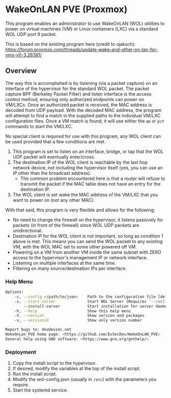# WakeOnLAN PVE (Proxmox)

This program enables an administrator to use WakeOnLAN (WOL) utilities to power on virtual machines (VM) or Linux containers (LXC) via a standard WOL UDP port 9 packet.

This is based on the existing program here (credit to ojaksch): <https://forum.proxmox.com/threads/update-wake-and-other-on-lan-for-vms-v0-3.26381/>

## Overview

The way this is accomplished is by listening (via a packet capture) on an interface of the hypervisor for the standard WOL packet.
The packet capture BPF (Berkeley Packet Filter) and listen interface is the access control method, ensuring only authorized endpoints can power on VM/LXCs.
Once an authorized packet is received, the MAC address is decoded from UDP payload.
With the decoded MAC address, the program will attempt to find a match in the supplied paths to the individual VM/LXC configuration files.
Once a VM match is found, it will use either the `qm` or `pct` commands to start the VM/LXC.

No special client is required for use with this program, any WOL client can be used provided that a few conditions are met.

 1. This program is set to listen on an interface, bridge, or tap that the WOL UDP packet will eventually enter/cross.
 2. The destination IP of the WOL client is reachable by the last hop network device, not including the hypervisor itself (yes, you can use an IP other than the broadcast address).
    - The common problem encountered here is that a router will refuse to transmit the packet if the MAC table does not have an entry for the destination IP.
 3. The WOL client is set wake the MAC address of the VM/LXC that you want to power on (not any other MAC).

With that said, this program is very flexible and allows for the following:

- No need to change the firewall on the hypervisor, it listens passively for packets (in front of the firewall) since WOL UDP packets are unidirectional.
- Destination IP for the WOL client is not important, so long as condition 1 above is met. This means you can send the WOL packet to any existing VM, with the WOL MAC set to some other powered off VM.
- Powering on a VM from another VM inside the same subnet with ZERO access to the hypervisor's management IP or network interface.
- Listening on multiple interfaces at the same time.
- Filtering on many source/destination IPs per interface.

### Help Menu

```bash
Options:
    -c, --config </path/to/json>    Path to the configuration file [default: wol-config.json]
    -s, --start-server              Start WOL Server (Requires '--config')
        --install-server            Start installation for server daemon
    -h, --help                      Show this help menu
    -V, --version                   Show version and packages
    -v, --versionid                 Show only version number

Report bugs to: dev@evsec.net
WakeOnLan_PVE home page: <https://github.com/EvSecDev/WakeOnLAN_PVE>
General help using GNU software: <https://www.gnu.org/gethelp/>
```

### Deployment

1. Copy the install script to the hypervisor.
2. If desired, modify the variables at the top of the install script.
3. Run the install script.
4. Modify the wol-config.json (usually in `/etc`) with the parameters you require.
5. Start the systemd service.
